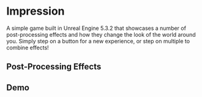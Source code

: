 # Impression
A simple game built in Unreal Engine 5.3.2 that showcases a number of post-processing effects and how they change the look of the world around you. Simply step on a button for a new experience, or step on multiple to combine effects!

## Post-Processing Effects

## Demo

